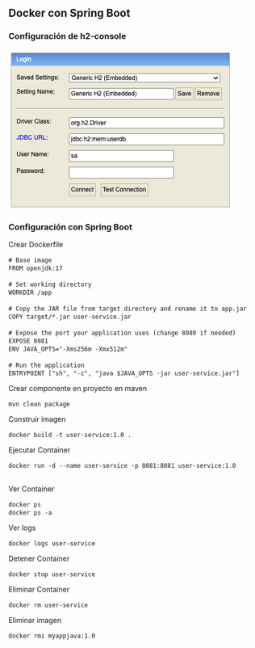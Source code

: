 ## Docker con Spring Boot

### Configuración de h2-console

<img src="image/config_h2_console.png" />

### Configuración con Spring Boot

Crear Dockerfile

```declarative
# Base image
FROM openjdk:17

# Set working directory
WORKDIR /app

# Copy the JAR file from target directory and rename it to app.jar
COPY target/*.jar user-service.jar

# Expose the port your application uses (change 8080 if needed)
EXPOSE 8081
ENV JAVA_OPTS="-Xms256m -Xmx512m"

# Run the application
ENTRYPOINT ["sh", "-c", "java $JAVA_OPTS -jar user-service.jar"]
```

Crear componente en proyecto en maven
```
mvn clean package
```

Construir imagen
```
docker build -t user-service:1.0 .
```

Ejecutar Container
```
docker run -d --name user-service -p 8081:8081 user-service:1.0
 
```

Ver Container
```
docker ps
docker ps -a
```

Ver logs
```
docker logs user-service
```

Detener Container
```
docker stop user-service
```

Eliminar Container
```
docker rm user-service
```

Eliminar imagen
```
docker rmi myappjava:1.0
```
